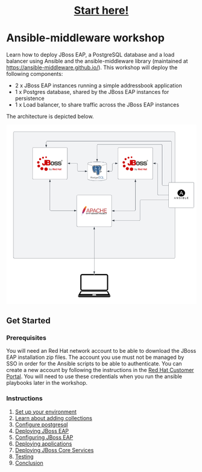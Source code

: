 
<h1 align="center"><a href="instructions/1-environment-setup.md">Start here!</a></h1>

# Ansible-middleware workshop

Learn how to deploy JBoss EAP, a PostgreSQL database and a load balancer using Ansible and the ansible-middleware library (maintained at https://ansible-middleware.github.io/).  This workshop will deploy the following components:

* 2 x JBoss EAP instances running a simple addressbook application
* 1 x Postgres database, shared by the JBoss EAP instances for persistence
* 1 x Load balancer, to share traffic across the JBoss EAP instances

The architecture is depicted below.

![Workshop architecture](./images/architecture.png)

## Get Started

### Prerequisites

You will need an Red Hat network account to be able to download the JBoss EAP installation zip files.  The account you use must not be managed by SSO in order for the Ansible scripts to be able to authenticate.  You can create a new account by following the instructions in the [Red Hat Customer Portal](https://sso.redhat.com/auth/realms/redhat-external/login-actions/registration?client_id=customer-portal&tab_id=RiPOv96eZ74).  You will need to use these credentials when you run the ansible playbooks later in the workshop.

### Instructions

1. [Set up your environment](instructions/1-environment-setup.md)
2. [Learn about adding collections](instructions/2-adding-collections.md)
3. [Configure postgresql](instructions/3-configuring-postgresql.md)
4. [Deploying JBoss EAP](instructions/4-deploying-jboss-eap.md)
5. [Configuring JBoss EAP](instructions/5-configuring-jboss-eap.md)
6. [Deploying applications](instructions/6-deploying-applications.md)
7. [Deploying JBoss Core Services](instructions/7-deploying-jbcs.md)
8. [Testing](instructions/8-testing.md)
9. [Conclusion](instructions/9-conclusion.md)

